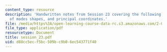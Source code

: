 ```yaml
---
content_type: resource
description: 'Handwritten notes from Session 23 covering the following topic: Orthogonality
  of modes shapes, and principal coordinates.'
file: /media/https%3A/open-learning-course-data-rc.s3.amazonaws.com/2-032-dynamics-fall-2004/d88cc5ecf5bc509bc9b06ec543771f40_session_23.pdf
file_type: application/pdf
resourcetype: Document
title: session_23.pdf
uid: d88cc5ec-f5bc-509b-c9b0-6ec543771f40
---
```

